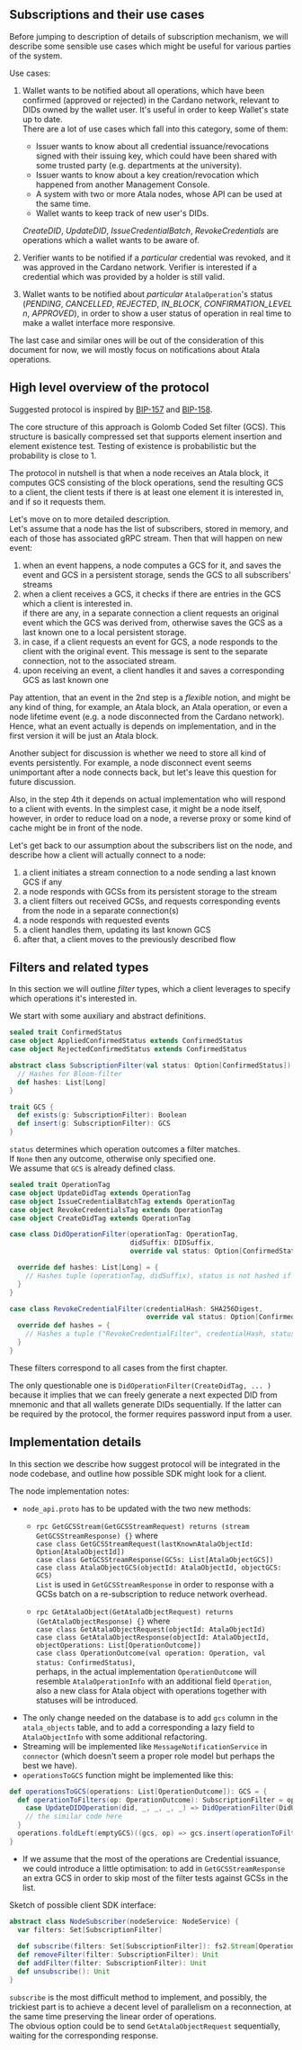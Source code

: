 ## Subscriptions and their use cases
Before jumping to description of details of subscription mechanism, we will describe some sensible
use cases which might be useful for various parties of the system.

Use cases:
1. Wallet wants to be notified about all operations, which have been confirmed (approved or rejected) in the Cardano network, 
    relevant to DIDs owned by the wallet user. It's useful in order to keep Wallet's state up to date.  
There are a lot of use cases which fall into this category, some of them:  
   * Issuer wants to know about all credential issuance/revocations signed with their issuing key,
     which could have been shared with some trusted party (e.g. departments at the university).
   * Issuer wants to know about a key creation/revocation which happened from another Management Console.
   * A system with two or more Atala nodes, whose API can be used at the same time.
   * Wallet wants to keep track of new user's DIDs.

    _CreateDID_, _UpdateDID_, _IssueCredentialBatch_, _RevokeCredentials_ are operations which a wallet wants to be aware of.

2. Verifier wants to be notified if a _particular_ credential was revoked, and it was approved in the Cardano network.
   Verifier is interested if a credential which was provided by a holder is still valid.

3. Wallet wants to be notified about _particular_ `AtalaOperation`'s status
   (_PENDING_, _CANCELLED_, _REJECTED_, _IN_BLOCK_, _CONFIRMATION_LEVEL n_, _APPROVED_),
   in order to show a user status of operation in real time to make a wallet interface more responsive.

The last case and similar ones will be out of the consideration of this document for now,
we will mostly focus on notifications about Atala operations.

## High level overview of the protocol
Suggested protocol is inspired by [BIP-157](https://en.bitcoin.it/wiki/BIP_0157) and [BIP-158](https://en.bitcoin.it/wiki/BIP_0158).

The core structure of this approach is Golomb Coded Set filter (GCS).
This structure is basically compressed set that supports element insertion and element existence test.
Testing of existence is probabilistic but the probability is close to 1.

The protocol in nutshell is that when a node receives an Atala block,
it computes GCS consisting of the block operations, send the resulting GCS to a client, 
the client tests if there is at least one element it is interested in, and if so it requests them.

Let's move on to more detailed description.  
Let's assume that a node has the list of subscribers, stored in memory,
and each of those has associated gRPC stream.
Then that will happen on new event:
1. when an event happens, a node computes a GCS for it, and saves the event and GCS in a persistent storage, 
   sends the GCS to all subscribers' streams
2. when a client receives a GCS, it checks if there are entries in the GCS which a client is interested in.  
   if there are any, in a separate connection a client requests an original event which the GCS was derived from, 
   otherwise saves the GCS as a last known one to a local persistent storage.
3. in case, if a client requests an event for GCS, a node responds to the client with the original event. 
   This message is sent to the separate connection, not to the associated stream.
4. upon receiving an event, a client handles it and saves a corresponding GCS as last known one

Pay attention, that an event in the 2nd step is a _flexible_ notion, 
and might be any kind of thing, for example, an Atala block, an Atala operation, or even
a node lifetime event (e.g. a node disconnected from the Cardano network).
Hence, what an event actually is depends on implementation, and in the first version it will be just an Atala block.

Another subject for discussion is whether we need to store all kind of events persistently. 
For example, a node disconnect event seems unimportant after a node connects back, 
but let's leave this question for future discussion.

Also, in the step 4th it depends on actual implementation who will respond to a client with events.
In the simplest case, it might be a node itself, however, 
in order to reduce load on a node, a reverse proxy or some kind of cache might be in front of the node.

Let's get back to our assumption about the subscribers list on the node, 
and describe how a client will actually connect to a node:
1. a client initiates a stream connection to a node sending a last known GCS if any
2. a node responds with GCSs from its persistent storage to the stream
3. a client filters out received GCSs, and requests corresponding events from the node in a separate connection(s)
4. a node responds with requested events
5. a client handles them, updating its last known GCS
6. after that, a client moves to the previously described flow

## Filters and related types
In this section we will outline _filter_ types, which a client leverages to specify which operations it's interested in.

We start with some auxiliary and abstract definitions.
```scala
sealed trait ConfirmedStatus
case object AppliedConfirmedStatus extends ConfirmedStatus
case object RejectedConfirmedStatus extends ConfirmedStatus

abstract class SubscriptionFilter(val status: Option[ConfirmedStatus]) {
  // Hashes for Bloom-filter
  def hashes: List[Long]
}

trait GCS {
  def exists(g: SubscriptionFilter): Boolean
  def insert(g: SubscriptionFilter): GCS
}
```

`status` determines which operation outcomes a filter matches.  
If `None` then any outcome, otherwise only specified one.  
We assume that `GCS` is already defined class.

```scala
sealed trait OperationTag
case object UpdateDidTag extends OperationTag
case object IssueCredentialBatchTag extends OperationTag
case object RevokeCredentialsTag extends OperationTag
case object CreateDidTag extends OperationTag

case class DidOperationFilter(operationTag: OperationTag, 
                              didSuffix: DIDSuffix, 
                              override val status: Option[ConfirmedStatus]) extends SubscriptionFilter(status) {

  override def hashes: List[Long] = {
    // Hashes tuple (operationTag, didSuffix), status is not hashed if `None`
  }
}

case class RevokeCredentialFilter(credentialHash: SHA256Digest,
                                  override val status: Option[ConfirmedStatus]) extends SubscriptionFilter(status) {
  override def hashes = {
    // Hashes a tuple ("RevokeCredentialFilter", credentialHash, status)
  }
}
```
These filters correspond to all cases from the first chapter.

The only questionable one is `DidOperationFilter(CreateDidTag, ... )` because it implies that 
we can freely generate a next expected DID from mnemonic and that all wallets generate DIDs sequentially.
If the latter can be required by the protocol, the former requires password input from a user.

## Implementation details
In this section we describe how suggest protocol will be integrated in the node codebase,
and outline how possible SDK might look for a client.

The node implementation notes: 
* `node_api.proto` has to be updated with the two new methods:
    * `rpc GetGCSStream(GetGCSStreamRequest) returns (stream GetGCSStreamResponse) {}` where  
       `case class GetGCSStreamRequest(lastKnownAtalaObjectId: Option[AtalaObjectId])`  
       `case class GetGCSStreamResponse(GCSs: List[AtalaObjectGCS])`  
       `case class AtalaObjectGCS(objectId: AtalaObjectId, objectGCS: GCS)`  
       `List` is used in `GetGCSStreamResponse` in order to response with a GCSs batch on a re-subscription to reduce network overhead.
    
    * `rpc GetAtalaObject(GetAtalaObjectRequest) returns (GetAtalaObjectResponse) {}` where  
      `case class GetAtalaObjectRequest(objectId: AtalaObjectId)`  
      `case class GetAtalaObjectResponse(objectId: AtalaObjectId, objectOperations: List[OperationOutcome])`  
      `case class OperationOutcome(val operation: Operation, val status: ConfirmedStatus)`,  
       perhaps, in the actual implementation `OperationOutcome` will resemble `AtalaOperationInfo` with an additional field `Operation`,  
       also a new class for Atala object with operations together with statuses will be introduced.
* The only change needed on the database is to add `gcs` column in the `atala_objects` table,
  and to add a corresponding a lazy field to `AtalaObjectInfo` with some additional refactoring.
* Streaming will be implemented like `MessageNotificationService` in `connector` 
  (which doesn't seem a proper role model but perhaps the best we have).
* `operationsToGCS` function might be implemented like this:
```scala
def operationsToGCS(operations: List[OperationOutcome]): GCS = {
  def operationToFilters(op: OperationOutcome): SubscriptionFilter = op.operation match {
    case UpdateDIDOperation(did, _, _, _, _) => DidOperationFilter(DidUpdateTag, did, Some(op.status))
    // the similar code here
  }
  operations.foldLeft(emptyGCS)((gcs, op) => gcs.insert(operationToFilters(op)))
}
```
* If we assume that the most of the operations are Credential issuance, 
  we could introduce a little optimisation: to add in `GetGCSStreamResponse` 
  an extra GCS in order to skip most of the filter tests against GCSs in the list.

Sketch of possible client SDK interface:
```scala
abstract class NodeSubscriber(nodeService: NodeService) {
  var filters: Set[SubscriptionFilter]
  
  def subscribe(filters: Set[SubscriptionFilter]): fs2.Stream[OperationOutcome]
  def removeFilter(filter: SubscriptionFilter): Unit
  def addFilter(filter: SubscriptionFilter): Unit
  def unsubscribe(): Unit
}
```

`subscribe` is the most difficult method to implement, and 
possibly, the trickiest part is to achieve a decent level of parallelism on a reconnection, 
at the same time preserving the linear order of operations.  
The obvious option could be to send `GetAtalaObjectRequest` sequentially, waiting for the corresponding response.
